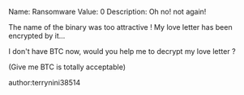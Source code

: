 Name: Ransomware
Value: 0
Description: Oh no! not again!

The name of the binary was too attractive ! My love letter has been encrypted by it...

I don't have BTC now, would you help me to decrypt my love letter ? 

(Give me BTC is totally acceptable)


author:terrynini38514
